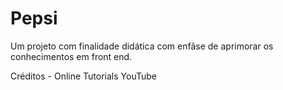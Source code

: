 # Pepsi
Um projeto com finalidade didática com enfâse de aprimorar os conhecimentos em front end.

Créditos - Online Tutorials YouTube
